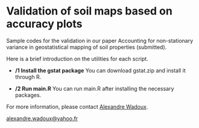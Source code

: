 # Validation of soil maps based on accuracy plots  
Sample codes for the validation in our paper Accounting for non-stationary variance in geostatistical mapping of soil properties (submitted).

Here is a brief introduction on the utilities for each script.

- **/1 Install the gstat package** You can download gstat.zip and install it through R.

- **/2 Run main.R** You can run main.R after installing the necessary packages.


For more information, please contact [Alexandre Wadoux](http://wadoux.org/).

alexandre.wadoux@yahoo.fr
